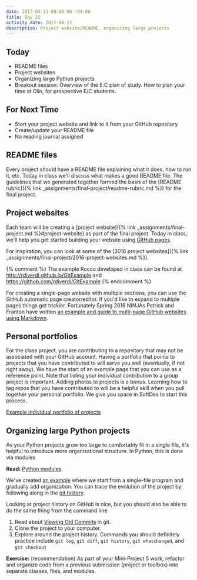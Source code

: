 ```yaml
---
date: 2017-04-13 00:00:00 -04:00
title: Day 22
activity_date: 2017-04-13
description: Project website/README, organizing large projects
---
```


## Today

* README files
* Project websites
* Organizing large Python projects
* Breakout session: Overview of the E:C plan of study. How to plan your time at Olin, for prospective E/C students.

## For Next Time

* Start your project website and link to it from your GitHub repository
* Create/update your README file
* No reading journal assigned

## README files

Every project should have a README file explaining what it does, how to run
it, etc. Today in class we'll discuss what makes a good README file. The
guidelines that we generated together formed the basis of the [README
rubric]({% link _assignments/final-project/readme-rubric.md %}) for the
final project.

## Project websites

Each team will be creating a [project website]({% link _assignments/final-project.md %}#project-website) as part of the final
project. Today in class, we'll help you get started building your website
using [GitHub pages](https://pages.github.com/).

For inspiration, you can look at some of the [2016 project websites]({% link _assignments/final-project/2016-project-websites.md %}).

{% comment %}
The example Rocco developed in class can be found at
<http://rdiverdi.github.io/GitExample> and
<https://github.com/rdiverdi/GitExample>
{% endcomment %}

For creating a single-page website with multiple sections, you can use the
GitHub automatic page creator/editor. If you'd like to expand to multiple
pages things get trickier. Fortunately Spring 2016 NINJAs Patrick and Franton have written
[an example and guide to multi-page GitHub websites using
Markdown](http://phuston.github.io/patrickandfrantonarethebestninjas/howto).

## Personal portfolios

For the class project, you are contributing to a repository that may not be associated with your GitHub account. Having a portfolio that points to projects that you have contributed to will serve you well (eventually, if not right away). We have the start of an example page that you can use as a reference point. Note that listing your individual contribution to a group project is important. Adding photos to projects is a bonus. Learning how to tag repos that you have contributed to will be a helpful skill when you pull together your personal portfolio. We give you space in SoftDes to start this process.

[Example individual portfolio of projects](https://sd17spring.github.io/portfolio-example/)

## Organizing large Python projects

As your Python projects grow too large to comfortably fit in a single file,
it's helpful to introduce more organizational structure. In Python, this is
done via modules

**Read:** [Python modules](https://docs.python.org/3/tutorial/modules.html).

We've created [an example](https://github.com//{{site.github.owner_name}}/python-modules) where
we start from a single-file program and gradually add organization. You can
trace the evolution of the project by following along in the [git
history](https://github.com//{{site.github.owner_name}}/python-modules/commits/master).

Looking at project history on GitHub is nice, but you should also be able to
do the same thing from the command line.

1. Read about [Viewing Old Commits](https://de.atlassian.com/git/tutorials/viewing-old-commits/) in git.
2. Clone the project to your computer.
3. Explore around the project history.  Commands you should definitely practice include `git log`, `git diff`, `git history`, `git whatchanged`, and `git checkout`

**Exercise:** (recommendation) As part of your Mini-Project 5 work, refactor and organize code from a previous submission (project or toolbox) into separate classes, files, and modules.

